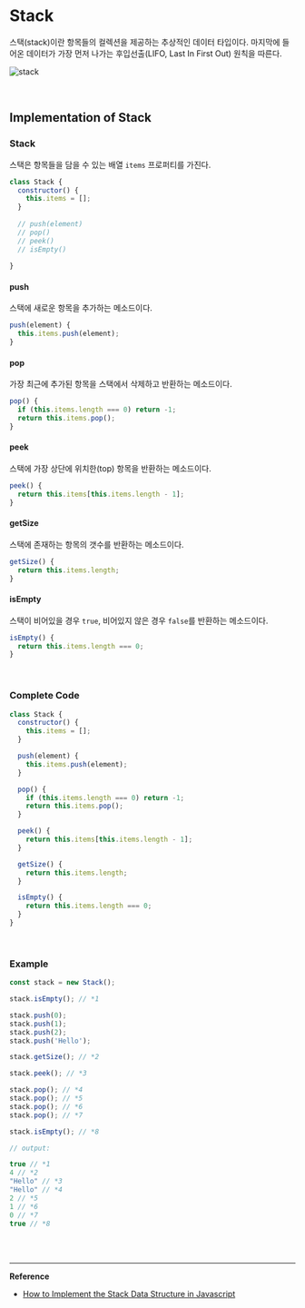 # Stack

스택(stack)이란 항목들의 컬렉션을 제공하는 추상적인 데이터 타입이다.  마지막에 들어온 데이터가 가장 먼저 나가는 후입선출(LIFO, Last In First Out) 원칙을 따른다.

![stack](https://res.cloudinary.com/practicaldev/image/fetch/s--s_Ih2JW7--/c_limit%2Cf_auto%2Cfl_progressive%2Cq_auto%2Cw_880/https://dev-to-uploads.s3.amazonaws.com/i/q5a0ym6de9ckp9buhkob.jpg)

<br>

## Implementation of Stack

### Stack

스택은 항목들을 담을 수 있는 배열 `items` 프로퍼티를 가진다.

```javascript
class Stack { 
  constructor() { 
    this.items = []; 
  } 
    
  // push(element)
  // pop()
  // peek()
  // isEmpty()
    
}
```

#### push

스택에 새로운 항목을 추가하는 메소드이다.

```javascript
push(element) {
  this.items.push(element);
}
```

#### pop

가장 최근에 추가된 항목을 스택에서 삭제하고 반환하는 메소드이다.

```javascript
pop() {
  if (this.items.length === 0) return -1;
  return this.items.pop();
}
```

#### peek

스택에 가장 상단에 위치한(top) 항목을 반환하는 메소드이다.

```javascript
peek() {
  return this.items[this.items.length - 1];
}
```

#### getSize

스택에 존재하는 항목의 갯수를 반환하는 메소드이다.

```javascript
getSize() {
  return this.items.length;
}
```

#### isEmpty

스택이 비어있을 경우 `true`, 비어있지 않은 경우 `false`를 반환하는 메소드이다.

```javascript
isEmpty() {
  return this.items.length === 0;
}
```

<br>

### Complete Code

```JAVASCRIPT
class Stack {
  constructor() {
    this.items = [];
  }

  push(element) {
    this.items.push(element);
  }

  pop() {
    if (this.items.length === 0) return -1;
    return this.items.pop();
  }

  peek() {
    return this.items[this.items.length - 1];
  }

  getSize() {
    return this.items.length;
  }

  isEmpty() {
    return this.items.length === 0;
  }
}

```

<br>

### Example

```javascript
const stack = new Stack();

stack.isEmpty(); // *1

stack.push(0);
stack.push(1);
stack.push(2);
stack.push('Hello');

stack.getSize(); // *2

stack.peek(); // *3

stack.pop(); // *4
stack.pop(); // *5
stack.pop(); // *6
stack.pop(); // *7

stack.isEmpty(); // *8
```

```javascript
// output: 

true // *1
4 // *2
"Hello" // *3
"Hello" // *4
2 // *5
1 // *6
0 // *7
true // *8
```

<br>

<br>

------

**Reference**

- [How to Implement the Stack Data Structure in Javascript](https://dev.to/erickarugu/implementing-the-stack-data-structure-in-javascript-59n5)
